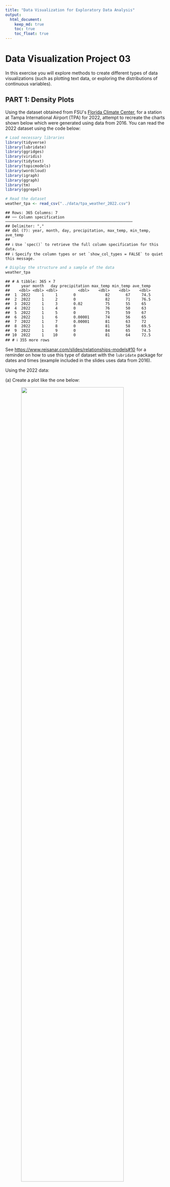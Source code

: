 ```yaml
---
title: "Data Visualization for Exploratory Data Analysis"
output: 
  html_document:
    keep_md: true
    toc: true
    toc_float: true
---
```


# Data Visualization Project 03

In this exercise you will explore methods to create different types of data visualizations (such as plotting text data, or exploring the distributions of continuous variables).

## PART 1: Density Plots

Using the dataset obtained from FSU's [Florida Climate Center](https://climatecenter.fsu.edu/climate-data-access-tools/downloadable-data), for a station at Tampa International Airport (TPA) for 2022, attempt to recreate the charts shown below which were generated using data from 2016. You can read the 2022 dataset using the code below:


```r
# Load necessary libraries
library(tidyverse)
library(lubridate)
library(ggridges)
library(viridis)
library(tidytext)
library(topicmodels)
library(wordcloud)
library(igraph)
library(ggraph)
library(tm)
library(ggrepel)
```


```r
# Read the dataset
weather_tpa <- read_csv("../data/tpa_weather_2022.csv")
```

```
## Rows: 365 Columns: 7
## ── Column specification ────────────────────────────────────────────────────────
## Delimiter: ","
## dbl (7): year, month, day, precipitation, max_temp, min_temp, ave_temp
## 
## ℹ Use `spec()` to retrieve the full column specification for this data.
## ℹ Specify the column types or set `show_col_types = FALSE` to quiet this message.
```

```r
# Display the structure and a sample of the data
weather_tpa
```

```
## # A tibble: 365 × 7
##     year month   day precipitation max_temp min_temp ave_temp
##    <dbl> <dbl> <dbl>         <dbl>    <dbl>    <dbl>    <dbl>
##  1  2022     1     1       0             82       67     74.5
##  2  2022     1     2       0             82       71     76.5
##  3  2022     1     3       0.02          75       55     65  
##  4  2022     1     4       0             76       50     63  
##  5  2022     1     5       0             75       59     67  
##  6  2022     1     6       0.00001       74       56     65  
##  7  2022     1     7       0.00001       81       63     72  
##  8  2022     1     8       0             81       58     69.5
##  9  2022     1     9       0             84       65     74.5
## 10  2022     1    10       0             81       64     72.5
## # ℹ 355 more rows
```

See <https://www.reisanar.com/slides/relationships-models#10> for a reminder on how to use this type of dataset with the `lubridate` package for dates and times (example included in the slides uses data from 2016).

Using the 2022 data:

(a) Create a plot like the one below:

<img src="https://github.com/reisanar/figs/raw/master/tpa_max_temps_facet.png" width="80%" style="display: block; margin: auto;" />


```r
# Combine year, month, and day into a single date column using lubridate
weather_tpa <- weather_tpa %>%
  mutate(date = make_date(year, month, day))

# Check the structure and summary again to confirm the conversion
str(weather_tpa)
```

```
## tibble [365 × 8] (S3: tbl_df/tbl/data.frame)
##  $ year         : num [1:365] 2022 2022 2022 2022 2022 ...
##  $ month        : num [1:365] 1 1 1 1 1 1 1 1 1 1 ...
##  $ day          : num [1:365] 1 2 3 4 5 6 7 8 9 10 ...
##  $ precipitation: num [1:365] 0e+00 0e+00 2e-02 0e+00 0e+00 1e-05 1e-05 0e+00 0e+00 0e+00 ...
##  $ max_temp     : num [1:365] 82 82 75 76 75 74 81 81 84 81 ...
##  $ min_temp     : num [1:365] 67 71 55 50 59 56 63 58 65 64 ...
##  $ ave_temp     : num [1:365] 74.5 76.5 65 63 67 65 72 69.5 74.5 72.5 ...
##  $ date         : Date[1:365], format: "2022-01-01" "2022-01-02" ...
```

```r
summary(weather_tpa)
```

```
##       year          month             day        precipitation   
##  Min.   :2022   Min.   : 1.000   Min.   : 1.00   Min.   :0.0000  
##  1st Qu.:2022   1st Qu.: 4.000   1st Qu.: 8.00   1st Qu.:0.0000  
##  Median :2022   Median : 7.000   Median :16.00   Median :0.0000  
##  Mean   :2022   Mean   : 6.526   Mean   :15.72   Mean   :0.1697  
##  3rd Qu.:2022   3rd Qu.:10.000   3rd Qu.:23.00   3rd Qu.:0.0300  
##  Max.   :2022   Max.   :12.000   Max.   :31.00   Max.   :2.8600  
##     max_temp        min_temp        ave_temp          date           
##  Min.   :45.00   Min.   :31.00   Min.   :38.00   Min.   :2022-01-01  
##  1st Qu.:80.00   1st Qu.:63.00   1st Qu.:71.00   1st Qu.:2022-04-02  
##  Median :87.00   Median :70.00   Median :78.00   Median :2022-07-02  
##  Mean   :84.54   Mean   :68.21   Mean   :76.37   Mean   :2022-07-02  
##  3rd Qu.:92.00   3rd Qu.:77.00   3rd Qu.:84.00   3rd Qu.:2022-10-01  
##  Max.   :98.00   Max.   :83.00   Max.   :89.50   Max.   :2022-12-31
```

```r
# Inspect the data
head(weather_tpa, 100)
```

```
## # A tibble: 100 × 8
##     year month   day precipitation max_temp min_temp ave_temp date      
##    <dbl> <dbl> <dbl>         <dbl>    <dbl>    <dbl>    <dbl> <date>    
##  1  2022     1     1       0             82       67     74.5 2022-01-01
##  2  2022     1     2       0             82       71     76.5 2022-01-02
##  3  2022     1     3       0.02          75       55     65   2022-01-03
##  4  2022     1     4       0             76       50     63   2022-01-04
##  5  2022     1     5       0             75       59     67   2022-01-05
##  6  2022     1     6       0.00001       74       56     65   2022-01-06
##  7  2022     1     7       0.00001       81       63     72   2022-01-07
##  8  2022     1     8       0             81       58     69.5 2022-01-08
##  9  2022     1     9       0             84       65     74.5 2022-01-09
## 10  2022     1    10       0             81       64     72.5 2022-01-10
## # ℹ 90 more rows
```

```r
# Random sample to inspect the data
sample_n(weather_tpa, 100)
```

```
## # A tibble: 100 × 8
##     year month   day precipitation max_temp min_temp ave_temp date      
##    <dbl> <dbl> <dbl>         <dbl>    <dbl>    <dbl>    <dbl> <date>    
##  1  2022     7     9          0          92       81     86.5 2022-07-09
##  2  2022     1     8          0          81       58     69.5 2022-01-08
##  3  2022     1    26          0.08       63       54     58.5 2022-01-26
##  4  2022     7    31          0          97       81     89   2022-07-31
##  5  2022     3    20          0          84       65     74.5 2022-03-20
##  6  2022     5    24          0.01       94       79     86.5 2022-05-24
##  7  2022     7    20          0          93       83     88   2022-07-20
##  8  2022     3    27          0          81       63     72   2022-03-27
##  9  2022     4    26          0          87       72     79.5 2022-04-26
## 10  2022     4    10          0          77       56     66.5 2022-04-10
## # ℹ 90 more rows
```

```r
# Create a named vector to map month numbers to abbreviated month names
month_names <- c('Jan', 'Feb', 'Mar', 'Apr', 'May', 'Jun',
                 'Jul', 'Aug', 'Sep', 'Oct', 'Nov', 'Dec')

# Convert Month column to a factor with abbreviated month names as labels
weather_tpa$month <- factor(weather_tpa$month, levels = 1:12, labels = month_names)
```


```r
# Create a count for each day of the temperature
weather_tpa %>% 
  ggplot(mapping = aes(x = max_temp, fill = factor(month))) +
  geom_histogram(color = "white", binwidth = 3) + 
  facet_wrap(~factor(month), ncol = 4) +
  labs(
    x = "Maximum temperatures",
    y = "Number of Days"
  ) +
  scale_fill_viridis_d(name = "Temp. [F]", option = "D")+
  theme(
    legend.position = "none",
    axis.title.y = element_text(size = 15),
    axis.title.x = element_text(size = 15)
  )
```

![](Zheng_project_03_files/figure-html/unnamed-chunk-5-1.png)<!-- -->



```r
# Create a histogram of maximum temperature distribution by month with a color-blind friendly palette
hist_plot <- weather_tpa %>%
  ggplot(aes(x = max_temp, fill = ..count..)) + # Fill based on the count
  geom_histogram(binwidth = 3, color = "black", na.rm = TRUE) +
  scale_fill_viridis_c(option = "D", name = "Count") + # Ensuring continuous scale for count
  facet_wrap(~ month, scales = "fixed", ncol = 4) +
  theme_minimal(base_size = 15) +
  theme(
    strip.background = element_rect(fill = "lightgray", color = NA),
    strip.text = element_text(size = 14, face = "bold"),
    plot.title.position = "plot",
    plot.title = element_text(hjust = 0, size = 16, face = "bold"),
    plot.subtitle = element_text(hjust = 0, size = 12),
    plot.caption = element_text(hjust = 1, size = 10, face = "italic"),
    axis.title.x = element_text(size = 14, face = "bold"),
    axis.title.y = element_text(size = 14, face = "bold", angle = 0, vjust = 0.5),
    axis.text.x = element_text(size = 10),
    axis.text.y = element_text(size = 10),
    legend.position = "right",
    panel.background = element_rect(fill = "ivory", color = NA),
    plot.background = element_rect(fill = "ivory", color = NA),
    panel.grid.major.x = element_line(color = "black", linewidth = 0.5),
    panel.grid.minor.x = element_blank()
  ) +
  labs(
    title = "Max Temperatures Histogram by Month",
    x = "Max Temperature (Fahrenheit)",
    y = "Number of Days"
  ) +
  scale_x_continuous(limits = c(50, 100)) +
  scale_y_continuous(limits = c(0, 25))

# Print histogram plot
print(hist_plot)
```

```
## Warning: The dot-dot notation (`..count..`) was deprecated in ggplot2 3.4.0.
## ℹ Please use `after_stat(count)` instead.
## This warning is displayed once every 8 hours.
## Call `lifecycle::last_lifecycle_warnings()` to see where this warning was
## generated.
```

![](Zheng_project_03_files/figure-html/unnamed-chunk-6-1.png)<!-- -->

Hint: the option `binwidth = 3` was used with the `geom_histogram()` function.

### Analysis of Maximum Temperature Distribution by Month

The histogram faceted by month shows the distribution of maximum temperatures throughout the year. Each facet represents a month and the number of days within specific temperature ranges, revealing clear seasonal variations:

-   **Winter months (January, February, December)**: Lower temperatures, typically between 50 and 70°F, with narrow distributions.

-   **Spring months (March, April, May)**: Gradual temperature increase, ranging from 60 to 80°F, showing more variability.

-   **Summer months (June, July, August)**: Higher temperatures, predominantly between 80 and 100°F, with July having the most consistent high temperatures.

-   **Fall months (September, October, November)**: Declining temperatures, ranging from 70 to 90°F, with wider distributions in September and October.

The viridis color palette enhances visual distinction, making it easy to identify the frequency of temperature values. The plot effectively communicates seasonal trends and variability, meeting the assumptions of faceted histograms for clear month-to-month comparisons. This visualization provides valuable insights into how maximum temperatures vary throughout the year, highlighting seasonal climate patterns.

------------------------------------------------------------------------

(b) Create a plot like the one below:

<img src="https://github.com/reisanar/figs/raw/master/tpa_max_temps_density.png" width="80%" style="display: block; margin: auto;" />


```r
# Calculate statistics
mean_temp <- mean(weather_tpa$max_temp, na.rm = TRUE)
median_temp <- median(weather_tpa$max_temp, na.rm = TRUE)
iqr_temp <- IQR(weather_tpa$max_temp, na.rm = TRUE)
lower_iqr <- quantile(weather_tpa$max_temp, 0.25, na.rm = TRUE)
upper_iqr <- quantile(weather_tpa$max_temp, 0.75, na.rm = TRUE)
```


```r
ggplot(data = weather_tpa, mapping = aes(max_temp)) + 
  geom_density(kernel = "epanechnikov", bw = 0.5, fill = "gray50") 
```

![](Zheng_project_03_files/figure-html/unnamed-chunk-9-1.png)<!-- -->



```r
# Enhanced density plot for max_temp with color-blind friendly palette and statistics
density_plot <- weather_tpa %>%
  ggplot(aes(x = max_temp)) +
  geom_density(kernel = "gaussian", bw = 0.5, fill = viridis(1), alpha = 0.7) +
  geom_vline(aes(xintercept = mean_temp, color = "Mean"), linetype = "dashed", size = 1.5) +
  geom_vline(aes(xintercept = median_temp, color = "Median"), linetype = "dotted", size = 1.5) +
  geom_vline(aes(xintercept = lower_iqr, color = "IQR"), linetype = "solid", size = 1.5) +
  geom_vline(aes(xintercept = upper_iqr, color = "IQR"), linetype = "solid", size = 1.5) +
  scale_color_manual(values = c("Mean" = viridis::viridis(4)[1], "Median" = viridis::viridis(4)[2], "IQR" = viridis::viridis(4)[3])) + # Use viridis colors
  theme_minimal(base_size = 15) +
  theme(
    plot.title.position = "plot",
    plot.title = element_text(hjust = 0, size = 16, face = "bold"),
    plot.subtitle = element_text(hjust = 0, size = 12),
    plot.caption = element_text(hjust = 1, size = 10, face = "italic"),
    axis.title.x = element_text(size = 14, face = "bold"),
    axis.title.y = element_text(size = 14, face = "bold", angle = 0, vjust = 0.5),
    axis.text.x = element_text(size = 10),
    axis.text.y = element_text(size = 10),
    legend.position = "right",
    panel.background = element_rect(fill = "ivory", color = NA),
    plot.background = element_rect(fill = "ivory", color = NA),
    panel.grid.major.x = element_line(color = "black", linewidth = 0.5),
    panel.grid.minor.x = element_blank()
  ) +
  labs(
    title = "Density Plot of Max Temperatures",
    x = "Max Temperature (°F)",
    y = "Density",
    color = "Statistics"
  )
```

```
## Warning: Using `size` aesthetic for lines was deprecated in ggplot2 3.4.0.
## ℹ Please use `linewidth` instead.
## This warning is displayed once every 8 hours.
## Call `lifecycle::last_lifecycle_warnings()` to see where this warning was
## generated.
```

```r
# Print density plot
density_plot
```

![](Zheng_project_03_files/figure-html/unnamed-chunk-10-1.png)<!-- -->

Hint: check the `kernel` parameter of the `geom_density()` function, and use `bw = 0.5`.

### Analysis of Density Plot of Maximum Temperatures

The density plot of maximum temperatures provides insights into the distribution of daily high temperatures throughout the year. The plot shows a bimodal distribution with peaks around 70°F and 90°F, indicating common temperature ranges during spring/fall and summer, respectively. Key statistical markers, including the interquartile range (IQR), mean, and median, provide context: the IQR (green lines) spans from approximately 77°F to 90°F, the mean (purple dashed line) is around 84°F, and the median (blue dotted line) is approximately 83°F. These markers suggest a relatively symmetrical distribution. The plot effectively shows that extreme temperatures below 60°F and above 95°F are less frequent. The plot's clear depiction of seasonal trends and statistical summaries offers valuable insights into the expected temperature ranges and their frequency.

------------------------------------------------------------------------

(c) Create a plot like the one below:

<img src="https://github.com/reisanar/figs/raw/master/tpa_max_temps_density_facet.png" width="80%" style="display: block; margin: auto;" />


```r
# Create the density plot with faceting
density_facet_plot <- weather_tpa %>%
  filter(is.finite(max_temp)) %>%
  ggplot(aes(x = max_temp, fill = month)) + # Use month for fill
  geom_density(alpha = 0.7, color = "black") +
  facet_wrap(~ month, scales = "free_y", ncol = 4) +
  scale_fill_viridis_d(name = "Month") + # Use discrete scale for month
  theme_minimal(base_size = 10) +
  theme(
    strip.background = element_rect(fill = "lightgray", color = NA),
    strip.text = element_text(size = 14, face = "bold"),
    plot.title.position = "plot",
    plot.title = element_text(hjust = 0, size = 16, face = "bold"),
    plot.subtitle = element_text(hjust = 0.5, size = 12),
    plot.caption = element_text(hjust = 1, size = 10, face = "italic"),
    axis.title.x = element_text(size = 14, face = "bold"),
    axis.title.y = element_text(size = 14, face = "bold", angle = 0, vjust = 0.5),
    axis.text.x = element_text(size = 10),
    axis.text.y = element_text(size = 10),
    legend.key.size = unit(0.5, "lines"), # Adjust the size of the legend keys
    legend.text = element_text(size = 8), # Adjust the size of the legend text
    legend.spacing.x = unit(0.2, 'cm'), # Adjust spacing between legend items
    panel.background = element_rect(fill = "ivory", color = NA),
    plot.background = element_rect(fill = "ivory", color = NA),
    panel.grid.major.x = element_line(color = "black", linewidth = 0.5),
    panel.grid.minor.x = element_blank()
  ) +
  labs(
    title = "Density Plots for Each Month in 2022",
    x = "Maximum Temperatures (°F)",
    y = "Density"
  ) +
  scale_y_continuous(limits = c(0, .4))

# Print the plot
density_facet_plot
```

![](Zheng_project_03_files/figure-html/unnamed-chunk-12-1.png)<!-- -->

Hint: default options for `geom_density()` were used.

### Analysis of Density Plots for Each Month in 2022

The density plots for each month in 2022 illustrate the distribution of maximum temperatures throughout the year. Each facet represents a month and shows the density of daily maximum temperatures. The visualization reveals distinct seasonal patterns:

-   **Winter months (January, February, December)** exhibit lower temperatures, with densities peaking between 50°F and 70°F.

-   **Spring months (March, April, May)** show increasing temperatures, with densities moving towards higher ranges between 60°F and 80°F.

-   **Summer months (June, July, August)** are characterized by higher temperatures, predominantly between 80°F and 100°F, with July showing a sharp peak around 90°F.

-   **Fall months (September, October, November)** display a decline in temperatures, with distributions shifting back towards 70°F to 90°F.

The color-coded months enhance visual distinction, making it easy to identify and compare temperature patterns across different times of the year. This visualization effectively communicates the seasonal variability in maximum temperatures, highlighting the expected temperature ranges and their frequency for each month. It tells a comprehensive story of how temperatures fluctuate throughout the year, providing insights into typical climatic conditions for each month.

4o

------------------------------------------------------------------------

(d) Generate a plot like the chart below:

<img src="https://github.com/reisanar/figs/raw/master/tpa_max_temps_ridges_plasma.png" width="80%" style="display: block; margin: auto;" />


```r
# Create the density ridges plot
ridges_plot <- weather_tpa %>%
  ggplot(aes(x = max_temp, y = month, fill = ..x..)) +
  geom_density_ridges_gradient(scale = 3, rel_min_height = 0.01, quantile_lines = TRUE, quantiles = 2) +
  scale_fill_viridis_c(option = "plasma", name = "Temp (°F)") +
  theme_minimal(base_size = 15) +
  theme(
    strip.background = element_rect(fill = "lightgray", color = NA),
    strip.text = element_text(size = 14, face = "bold"),
    plot.title.position = "plot",
    plot.title = element_text(hjust = 0, size = 16, face = "bold"),
    plot.subtitle = element_text(hjust = 0.5, size = 12),
    plot.caption = element_text(hjust = 1, size = 10, face = "italic"),
    axis.title.x = element_text(size = 14, face = "bold"),
    axis.title.y = element_text(size = 14, face = "bold", angle = 0, vjust = 0.5),
    axis.text.x = element_text(size = 10),
    axis.text.y = element_text(size = 10),
    legend.key.size = unit(0.5, "lines"), # Adjust the size of the legend keys
    legend.text = element_text(size = 8), # Adjust the size of the legend text
    legend.spacing.x = unit(0.2, 'cm'), # Adjust spacing between legend items
    panel.background = element_rect(fill = "ivory", color = NA),
    plot.background = element_rect(fill = "ivory", color = NA),
    panel.grid.major.x = element_line(color = "black", linewidth = 0.5),
    panel.grid.minor.x = element_blank()
  ) +
  labs(
    title = "Maximum Temperatures for Each Month in 2022",
    x = "Maximum Temperature (°F)",
    y = "Month"
  ) 

# Print the plot
ridges_plot
```

```
## Picking joint bandwidth of 1.93
```

![](Zheng_project_03_files/figure-html/unnamed-chunk-14-1.png)<!-- -->

Hint: use the`{ggridges}` package, and the `geom_density_ridges()` function paying close attention to the `quantile_lines` and `quantiles` parameters. The plot above uses the `plasma` option (color scale) for the *viridis* palette.

### Analysis of Maximum Temperatures for Each Month in 2022

The ridgeline plot of maximum temperatures for each month in 2022 visually depicts the distribution of daily high temperatures across the year. Each ridgeline corresponds to a month, with the x-axis representing temperature in degrees Fahrenheit and the y-axis displaying density. The color gradient from purple to yellow indicates temperature ranges from cooler to warmer.

Key observations include:

-   **Winter months (January, February, December)**: These months show lower maximum temperatures, predominantly between 50°F and 70°F.

-   **Spring months (March, April, May)**: Temperatures gradually increase, with more days experiencing highs between 60°F and 80°F.

-   **Summer months (June, July, August)**: Characterized by higher temperatures, mostly between 80°F and 100°F, with July displaying the highest concentration around 90°F.

-   **Fall months (September, October, November)**: Temperatures start to decline, ranging from 70°F to 90°F.

The plot effectively communicates the seasonal trends and variability in maximum temperatures, illustrating how the distribution shifts over the course of the year. The use of a color gradient enhances the visual representation, making it easy to identify and compare temperature patterns across months. This visualization tells a clear story of how temperatures fluctuate seasonally, providing insights into the typical climate conditions experienced each month in 2022.

------------------------------------------------------------------------

(e) Create a plot of your choice that uses the attribute for precipitation *(values of -99.9 for temperature or -99.99 for precipitation represent missing data)*.


```r
# Filter out missing precipitation data
weather_tpa <- weather_tpa %>%
  filter(precipitation != -99.99)

# Extract day from the date
weather_tpa$day <- day(weather_tpa$date)
```


```r
# Create the plot with points for precipitation
precipitation_point_plot <- weather_tpa %>%
  ggplot(aes(x = day, y = month, size = precipitation, color = precipitation)) +
  geom_point(alpha = 0.7) +
  scale_color_viridis_c(option = "plasma", name = "Precipitation (inches)") +
  scale_size_continuous(range = c(1, 10), name = "Precipitation (inches)") +
  theme_minimal(base_size = 15) +
  theme(
    axis.title.x = element_text(size = 14, face = "bold"),
    axis.title.y = element_text(size = 14, face = "bold"),
    axis.text.x = element_text(size = 10),
    axis.text.y = element_text(size = 10),
    legend.position = "right",
    plot.title.position = "plot",
    plot.title = element_text(hjust = 0, size = 16, face = "bold"),
    plot.background = element_rect(fill = "ivory", color = NA),
    panel.grid.major = element_blank(),
    panel.grid.minor = element_blank(),
    panel.background = element_rect(fill = "ivory", color = NA)
  ) +
  labs(
    title = "Daily Precipitation in 2022",
    x = "",
    y = ""
  )

# Print the plot
print(precipitation_point_plot)
```

![](Zheng_project_03_files/figure-html/unnamed-chunk-16-1.png)<!-- -->

### Analysis of Daily Precipitation in 2022

The dot plot visualizes daily precipitation throughout 2022, with each row representing a month and each dot corresponding to a day. The size and color of the dots indicate the amount of precipitation, measured in inches.

Key observations include:

-   **Winter and early spring months (January, February, March)**: Show relatively low precipitation, with most days having minimal or no rainfall.

-   **Late spring and summer months (April to August)**: Indicate higher precipitation levels, with larger and more frequent dots, particularly in June and July.

-   **Fall months (September to November)**: Exhibit moderate precipitation, with noticeable rainfall in September and October.

-   **December**: Shows scattered precipitation, similar to the early months.

The use of a viridis color scale enhances visual interpretation by highlighting the precipitation intensity. This plot effectively communicates seasonal rainfall patterns, showing an increase in precipitation during the late spring and summer, followed by a decline in the fall and winter. It tells a clear story of how precipitation varies throughout the year, providing insights into typical rainfall trends and potential periods of heavy rain. The plot meets the assumptions of a dot plot, clearly illustrating daily variations and overall trends in precipitation.

------------------------------------------------------------------------

## PART 2

> **I choose Option (A).**

### Option (A): Visualizing Text Data

Review the set of slides (and additional resources linked in it) for visualizing text data: <https://www.reisanar.com/slides/text-viz#1>

Choose any dataset with text data, and create at least one visualization with it. For example, you can create a frequency count of most used bigrams, a sentiment analysis of the text data, a network visualization of terms commonly used together, and/or a visualization of a topic modeling approach to the problem of identifying words/documents associated to different topics in the text data you decide to use.

Make sure to include a copy of the dataset in the `data/` folder, and reference your sources if different from the ones listed below:

-   [Billboard Top 100 Lyrics](https://github.com/reisanar/datasets/blob/master/BB_top100_2015.csv)

-   [RateMyProfessors comments](https://github.com/reisanar/datasets/blob/master/rmp_wit_comments.csv)

-   [FL Poly News Articles](https://github.com/reisanar/datasets/blob/master/flpoly_news_SP23.csv)

(to get the "raw" data from any of the links listed above, simply click on the `raw` button of the GitHub page and copy the URL to be able to read it in your computer using the `read_csv()` function)


```r
# # Download the dataset
# url <- "https://raw.githubusercontent.com/reisanar/datasets/master/rmp_wit_comments.csv"
# download.file(url, destfile = "../data/rmp_wit_comments.csv")
```

# Introduction

The purpose of this analysis is to explore and visualize text data from RateMyProfessors comments. We will perform text preprocessing, bigram analysis, network visualization, and create a word cloud to highlight the most frequent terms. The dataset used in this analysis is a CSV file containing comments and course information.

## Setup

Load the necessary libraries and set global chunk options. This ensures all the required packages are available and sets some options for chunk behavior, such as whether to show messages and warnings.



### Data Loading

Read the dataset from the CSV file and inspect its structure. This helps to understand the format and content of the data before proceeding with analysis.


```r
# Read the dataset from the data folder
comments <- read_csv("../data/rmp_wit_comments.csv")
```

```
## Rows: 18 Columns: 2
## ── Column specification ────────────────────────────────────────────────────────
## Delimiter: ","
## chr (2): course, comments
## 
## ℹ Use `spec()` to retrieve the full column specification for this data.
## ℹ Specify the column types or set `show_col_types = FALSE` to quiet this message.
```

```r
# Inspect the dataset
glimpse(comments)
```

```
## Rows: 18
## Columns: 2
## $ course   <chr> "MATH1900", "MATH250", "MATH2860", "MATH2860", "MATH2025", "M…
## $ comments <chr> "He is very enthusiastic to help students. His course content…
```

Explanation: The read_csv function from readr is used to load the data, and glimpse from tibble provides a concise overview of the data structure.

### Data Preprocessing

Clean and preprocess the data by tokenizing the comments into words, removing stop words, and filtering out unwanted terms. This prepares the data for further analysis.


```r
# Unnest tokens (words)
tidy_comments <- comments %>%
  unnest_tokens(word, comments) %>%
  anti_join(stop_words) %>%
  filter(!str_detect(word, "\\d+")) %>%  # Remove numbers
  filter(!word %in% c("professor", "class", "course", "teacher", "students", "lecture", "content", "organized"))  # Remove common non-informative words
```

```
## Joining with `by = join_by(word)`
```

```r
# Inspect the tidy text data
glimpse(tidy_comments)
```

```
## Rows: 240
## Columns: 2
## $ course <chr> "MATH1900", "MATH1900", "MATH1900", "MATH1900", "MATH1900", "MA…
## $ word   <chr> "enthusiastic", "concise", "enjoyed", "time", "grade", "materia…
```

*Explanation*: `unnest_tokens` from `tidytext` splits the comments into individual words. `anti_join(stop_words)` removes common English stop words, and additional filtering removes numeric strings and domain-specific stop words.

------------------------------------------------------------------------

## Word Cloud

Create an enhanced word cloud to visualize the most frequent terms in the comments.

### Explanation:

1.  **Set Seed for Reproducibility**:
    -   The `set.seed` function is used to ensure the word cloud can be reproduced exactly.
2.  **Prepare Word Frequency Data**:
    -   The word frequency data is prepared by counting the occurrences of each word in the tidy comments dataset.
    -   The words are sorted by their frequency in descending order.
3.  **Create Word Cloud**:
    -   The `wordcloud` function is used to create the word cloud.
    -   Several parameters are adjusted for enhanced aesthetics:
        -   `bg = "ivory"` sets the background color to ivory to match the visual style of other plots.
        -   `max.words = 150` increases the maximum number of words displayed in the word cloud.
        -   `random.order = FALSE` arranges words by their frequency, with the most frequent words in the center.
        -   `rot.per = 0.35` rotates 35% of the words for visual variety.
        -   `scale = c(3, 0.5)` sets the scaling range for word sizes, with the largest words being three times the size of the smallest.
        -   `colors = viridis::viridis(8)` uses the Viridis color palette for better visual appeal and contrast.


```r
# Create an enhanced word cloud with a customized theme
set.seed(1234) # For reproducibility

# Prepare the word frequency data
word_freq <- tidy_comments %>%
  count(word, sort = TRUE)

# Create the word cloud with customized aesthetics
par(bg = "ivory") # Set background color to ivory
wordcloud(
  words = word_freq$word,
  freq = word_freq$n,
  max.words = 150,                  # Increase max words
  random.order = FALSE,             # Ordered by frequency
  rot.per = 0.35,                   # Rotate 35% of the words
  scale = c(3, 0.5),                # Scale the size difference
  colors = viridis::viridis(8)      # Use the viridis color palette
)
```

![](Zheng_project_03_files/figure-html/unnamed-chunk-20-1.png)<!-- -->

*Explanation*: A word cloud is created using the `wordcloud` package. The `viridis` color palette is used for better visual appeal, and words are scaled and rotated for better readability.

### Analysis of Word Cloud from RateMyProfessors Comments

The word cloud visualization highlights the most frequently used terms in RateMyProfessors comments. Larger and bolder words appear more frequently in the dataset. Key terms such as "lectures," "understand," "material," "helpful," "easy," and "calc" stand out prominently, indicating that these are common themes in student feedback.

-   **Lectures** and **material** are frequently mentioned, suggesting that students often comment on the quality and content of the lectures.

-   Words like **understand**, **easy**, and **helpful** imply that many comments focus on the ease of understanding the material and the helpfulness of the instructor.

-   Terms like **calc** and **math** indicate that the subject matter is a significant topic of discussion.

-   The presence of words like **difficult** and **hard** suggests that some students find the material challenging.

This visualization provides a quick overview of the primary themes in the comments, showing a balance of positive feedback about understanding and helpfulness alongside mentions of difficulty and specific subjects like calculus. The word cloud effectively conveys the key points of student feedback, offering insights into common experiences and perceptions in the classroom.

------------------------------------------------------------------------

## Bigram Analysis

Perform bigram analysis to identify commonly used term pairs. This involves tokenizing the comments into bigrams, filtering out stop words, and creating a graph object for visualization.

### Explanation:

1.  **Unnest Bigrams**:
    -   The comments are tokenized into bigrams using the `unnest_tokens` function.
    -   The bigrams are separated into two individual words for filtering.
    -   Stop words and irrelevant words specific to the domain (like "professor", "class", etc.) are removed.
    -   The two words are then reunited into a single bigram for further processing.
2.  **Count Bigrams**:
    -   The occurrences of each bigram are counted and sorted in descending order to identify the most common bigrams.
    -   The `glimpse` function is used to inspect the resulting bigram counts.


```r
# Unnest bigrams
bigrams <- comments %>%
  unnest_tokens(bigram, comments, token = "ngrams", n = 2) %>%
  separate(bigram, into = c("word1", "word2"), sep = " ") %>%
  filter(!word1 %in% stop_words$word,
         !word2 %in% stop_words$word) %>%
  filter(!word1 %in% c("professor", "class", "course", "teacher", "students", "lecture", "content", "organized"),
         !word2 %in% c("professor", "class", "course", "teacher", "students", "lecture", "content", "organized")) %>%
  unite(bigram, word1, word2, sep = " ")

# Count bigrams
bigram_counts <- bigrams %>%
  count(bigram, sort = TRUE)

# Inspect bigram counts
glimpse(bigram_counts)
```

```
## Rows: 50
## Columns: 2
## $ bigram <chr> "pre calc", "linear algebra", "pay attention", "brain easy", "c…
## $ n      <int> 3, 2, 2, 1, 1, 1, 1, 1, 1, 1, 1, 1, 1, 1, 1, 1, 1, 1, 1, 1, 1, …
```

*Explanation*: This chunk tokenizes the comments into bigrams, filters out stop words, counts the occurrences of each bigram, and prepares the data for network analysis.

## Network Visualization

Calculate the degree centrality of the nodes and create a network plot to visualize the connections between commonly used bigrams.

### Explanation:

1.  **Separate Bigrams for Graph**:

    -   The bigrams are separated back into two words to create the edges of the graph.

2.  **Create Graph Object**:

    -   A graph object is created from the bigram data using the `graph_from_data_frame` function.

3.  **Calculate Degree Centrality**:

    -   The degree centrality of each node (word) in the graph is calculated. Degree centrality measures the number of connections (edges) each node has.

4.  **Create Network Plot**:

    -   A network plot is created using the `ggraph` package.

    -   Edges are visualized with varying widths and transparency based on the frequency of the bigrams.

    -   Nodes are sized and colored based on their degree centrality.

    -   Text labels for the nodes are added using `geom_text_repel` to avoid overlap.

    -   The plot is styled with a minimal theme and an ivory background for visual appeal.


```r
# Separate bigram back into two words for graph
bigram_counts_separated <- bigram_counts %>%
  separate(bigram, into = c("word1", "word2"), sep = " ")

# Create the graph object
bigram_graph <- bigram_counts_separated %>%
  filter(n > 0) %>%
  graph_from_data_frame()

# Calculate degree centrality
V(bigram_graph)$degree <- degree(bigram_graph)

# Print degree values to confirm
print(V(bigram_graph)$degree)
```

```
##  [1] 2 2 1 1 3 1 1 1 1 1 1 4 1 2 1 1 1 2 2 2 1 1 1 1 1 1 1 1 1 1 1 3 1 2 1 1 1 1
## [39] 1 2 1 1 1 1 1 1 1 1 1 1 1 1 1 1 1 1 1 1 2 1 1 1 2 1 1 2 1 1 1 1 1 1 1 1 2 1
## [77] 1 1 1 1 1
```

*Explanation*: The degree centrality is calculated for each node in the graph. The `ggraph` package is used to visualize the network, with node sizes and colors representing their degree centrality.

Create the network plot to visualize the connections between commonly used bigrams, highlighting the nodes by their degree centrality.


```r
# Create the network plot
set.seed(123)
layout <- create_layout(bigram_graph, layout = "fr")

network_plot <- ggraph(layout) +
  geom_edge_link(aes(width = n, edge_alpha = n), color = "darkred", show.legend = FALSE) +
  geom_node_point(aes(size = degree, fill = degree), shape = 21, color = "black") +
  scale_fill_viridis_c(option = "D", direction = -1) +
  geom_text_repel(aes(x = x, y = y, label = name), size = 3.5, box.padding = unit(0.35, "lines"), point.padding = unit(0.3, "lines"), seed = 123) +
  scale_edge_width(range = c(0.2, 1.5)) +
  scale_edge_alpha(range = c(0.5, 1)) +
  theme_void() +
  theme(
    plot.background = element_rect(fill = "ivory", color = NA),
    panel.grid.major = element_line(color = "gray90", linewidth = 0.5)
  ) +
  labs(title = "Network Visualization of Commonly Used Terms",
       subtitle = "Edges represent bigrams with connections based on count",
       fill = "Degree")

network_plot
```

![](Zheng_project_03_files/figure-html/unnamed-chunk-23-1.png)<!-- -->

*Explanation*: The network plot is created to visualize the connections between commonly used bigrams. The nodes represent words, and the edges represent the frequency of the bigrams. The plot is customized with a minimal theme and an ivory background.

### Analysis of Network Visualization of Commonly Used Terms

The network visualization of commonly used bigrams from RateMyProfessors comments reveals significant connections between terms and provides insights into frequent themes and associations in student feedback. Nodes represent individual words, and edges connect words that appear together as bigrams, with the size of the nodes indicating the degree (number of connections) and the color representing the degree intensity.

Key observations include:

-   **High-degree nodes** such as "easy," "short," "online," "lectures," and "calc" indicate central themes that are frequently discussed in various contexts.

-   Words like **easy**, **understand**, and **material** are prominently connected, suggesting that students often discuss the ease of understanding the material.

-   Connections between terms like **lectures**, **communication**, and **helpful** indicate that students value effective communication and helpfulness in lectures.

-   The presence of **hard** and **difficult** alongside positive terms reflects the diverse experiences and challenges students face in these courses.

This visualization tells a comprehensive story of student feedback, highlighting both positive and challenging aspects of their learning experiences. It demonstrates the interconnectedness of different themes and provides a clear picture of the key topics and sentiments expressed by students.

------------------------------------------------------------------------

## Sentiment Analysis

Perform sentiment analysis on the comments using the "bing" lexicon. Visualize the most significant positive and negative words contributing to the overall sentiment.

### Explanation:

1.  **Sentiment Analysis**:
    -   We use the `inner_join` function to merge the tidy comments data with the Bing sentiment lexicon, which classifies words into positive and negative sentiments.
    -   We then count the occurrences of each word-sentiment pair and ungroup the data for further processing.
2.  **Visualization**:
    -   The top 10 words contributing to each sentiment (positive and negative) are selected.
    -   The words are reordered based on their frequency counts for better visualization.
    -   A bar plot is created using `ggplot2` where the words are displayed on the y-axis and their contribution to sentiment on the x-axis.
    -   The plot is faceted by sentiment type (positive and negative) to provide a clear separation of the two sentiment categories.
    -   Custom themes are applied to enhance the visual appeal, including bold axis titles, minimal grid lines, and an ivory background to match the previous plots.

The following code performs sentiment analysis and visualizes the results:


```r
# Perform sentiment analysis
sentiments <- tidy_comments %>%
  inner_join(get_sentiments("bing")) %>%
  count(word, sentiment, sort = TRUE) %>%
  ungroup()
```

```
## Joining with `by = join_by(word)`
```

```r
# Visualize sentiment
sentiment_analysis_plot <- sentiments %>%
  group_by(sentiment) %>%
  top_n(10) %>%
  ungroup() %>%
  mutate(word = reorder(word, n)) %>%
  ggplot(aes(word, n, fill = sentiment)) +
  geom_col(show.legend = FALSE) +
  facet_wrap(~sentiment, scales = "free_y") +
  labs(title = "Sentiment Analysis of RateMyProfessors Comments",
       y = "Contribution to sentiment",
       x = NULL) +
  coord_flip() +
  theme_minimal()+
  theme(
    axis.title.x = element_text(size = 14, face = "bold"),
    axis.title.y = element_text(size = 14, face = "bold"),
    axis.text.x = element_text(size = 10),
    axis.text.y = element_text(size = 10),
    plot.title.position = "plot",
    plot.title = element_text(hjust = 0, size = 16, face = "bold"),
    plot.background = element_rect(fill = "ivory", color = NA),
    panel.grid.major = element_blank(),
    panel.grid.minor = element_blank(),
    panel.background = element_rect(fill = "ivory", color = NA)
  )
```

```
## Selecting by n
```

```r
sentiment_analysis_plot
```

![](Zheng_project_03_files/figure-html/unnamed-chunk-24-1.png)<!-- -->

### Analysis of Sentiment Analysis of RateMyProfessors Comments

The sentiment analysis visualization of RateMyProfessors comments provides a clear distinction between positive and negative sentiments expressed by students. The top contributing words to each sentiment category highlight the key themes:

-   **Positive Sentiments:** The most frequent positive words include **easy**, **helpful**, **responsive**, **awesome**, and **wonderful**, indicating that students often appreciate professors who are approachable, supportive, and make learning enjoyable and manageable. Words like **understandable** and **talented** suggest that students value clear and effective teaching.

-   **Negative Sentiments:** The dominant negative words are **difficult**, **hard**, **funny**, **trouble**, and **struggling**, reflecting challenges students face with certain courses or professors. Terms like **scary**, **missed**, and **crappy** further emphasize the difficulties and negative experiences encountered.

This plot effectively conveys the overall tone of student feedback, highlighting the aspects of teaching that are most appreciated as well as those that pose significant challenges. It tells a story of the dual nature of student experiences, with clear attributes linked to positive and negative sentiments. This analysis can guide educators in understanding and addressing both strengths and areas for improvement in their teaching methods.

------------------------------------------------------------------------

## Topic Modeling

This section involves creating a Document-Term Matrix, fitting an LDA model, and visualizing the top terms for each topic.

### Explanation:

1.  **Create a Document-Term Matrix**:
    -   A Document-Term Matrix (DTM) is created where each row represents a document (course) and each column represents a term (word).
    -   The `count` function is used to count the occurrences of each word in each course.
    -   The `cast_dtm` function from the `tidytext` package is used to convert the counts into a DTM format.


```r
# Create a document-term matrix
dtm <- tidy_comments %>%
  count(course, word) %>%
  cast_dtm(course, word, n)

# Inspect the document-term matrix
inspect(dtm)
```

```
## <<DocumentTermMatrix (documents: 7, terms: 167)>>
## Non-/sparse entries: 214/955
## Sparsity           : 82%
## Maximal term length: 14
## Weighting          : term frequency (tf)
## Sample             :
##           Terms
## Docs       calc difficult easy grade helpful lectures material math responsive
##   MATH1900    0         0    0     1       1        0        0    0          1
##   MATH2025    1         2    0     0       1        1        2    0          2
##   MATH250     3         0    1     0       1        0        0    1          0
##   MATH2860    0         2    2     1       0        3        0    0          0
##   MATH310     0         0    1     0       0        1        0    0          0
##   MATH430     0         0    1     1       0        1        2    4          0
##   MATH890     1         0    1     1       2        2        2    0          0
##           Terms
## Docs       understand
##   MATH1900          0
##   MATH2025          0
##   MATH250           1
##   MATH2860          1
##   MATH310           0
##   MATH430           3
##   MATH890           1
```

*Explanation*: The document-term matrix is inspected to ensure it has been created correctly and to understand its structure.

2.  **Fit LDA Model**:

    -   A Latent Dirichlet Allocation (LDA) model is fitted to the DTM with a specified number of topics (`k = 2` in this case).

    -   The `LDA` function from the `topicmodels` package is used to fit the model, and the topics are extracted using the `tidy` function.


```r
# Fit a Latent Dirichlet Allocation (LDA) model with 2 topics
lda_model <- LDA(dtm, k = 2, control = list(seed = 1234))

# Get the topics
topics <- tidy(lda_model, matrix = "beta")

# Inspect the topics
glimpse(topics)
```

```
## Rows: 334
## Columns: 3
## $ topic <int> 1, 2, 1, 2, 1, 2, 1, 2, 1, 2, 1, 2, 1, 2, 1, 2, 1, 2, 1, 2, 1, 2…
## $ term  <chr> "awesome", "awesome", "classroom", "classroom", "communication",…
## $ beta  <dbl> 7.246377e-03, 9.803922e-03, 5.148156e-96, 9.803922e-03, 1.134765…
```

*Explanation*: The topics are inspected to understand the distribution of terms across the topics.

3.  **Get Top Terms for Each Topic**:

    -   The top terms for each topic are identified based on their beta values.
    -   The `top_n` function is used to select the top 10 terms for each topic.
    -   The terms are reordered within each topic for better visualization.

4.  **Visualize the Top Terms**:

    -   A bar plot is created using `ggplot2` to visualize the top terms for each topic.
    -   The plot is faceted by topic to clearly separate the terms associated with each topic.
    -   Custom themes are applied to enhance the visual appeal, including bold axis titles, minimal grid lines, and an ivory background.


```r
# Get the top terms for each topic
top_terms <- topics %>%
  group_by(topic) %>%
  top_n(10, beta) %>%
  ungroup() %>%
  arrange(topic, -beta)

# Visualize the top terms for each topic
topic_modeling_plot <- top_terms %>%
  mutate(term = reorder_within(term, beta, topic)) %>%
  ggplot(aes(term, beta, fill = factor(topic))) +
  geom_col(show.legend = FALSE) +
  facet_wrap(~ topic, scales = "free",
             labeller = labeller(topic = c("1" = "Course Understanding and Ease", 
                                           "2" = "Lecture Quality and Responsiveness"))) +
  coord_flip() +
  scale_x_reordered() +
  labs(title = "Top Terms in Each Topic",
       x = NULL, y = "Beta")+
  theme(
    axis.title.x = element_text(size = 14, face = "bold"),
    axis.title.y = element_text(size = 14, face = "bold"),
    axis.text.x = element_text(size = 10),
    axis.text.y = element_text(size = 10),
    plot.title.position = "plot",
    plot.title = element_text(hjust = 0, size = 16, face = "bold"),
    plot.background = element_rect(fill = "ivory", color = NA),
    panel.grid.major = element_blank(),
    panel.grid.minor = element_blank(),
    panel.background = element_rect(fill = "ivory", color = NA)
  )


topic_modeling_plot
```

![](Zheng_project_03_files/figure-html/unnamed-chunk-27-1.png)<!-- -->

*Explanation*: This chunk visualizes the top terms for each topic. The terms are reordered within each topic for better readability, and the plot is customized with a minimal theme and an ivory background.

### Analysis of Top Terms in Each Topic

This visualization represents the top terms for two identified topics from the RateMyProfessors comments, labeled as "Course Understanding and Ease" and "Lecture Quality and Responsiveness."

-   **Course Understanding and Ease:** The terms most associated with this topic include **understand**, **math**, **material**, **calc**, and **pre**, indicating that students frequently discuss their comprehension of the material and the overall ease of understanding the course content. Words like **helpful**, **easy**, and **test** suggest that comments also focus on the supportiveness of the professor and the relative difficulty of assessments.

-   **Lecture Quality and Responsiveness:** Key terms in this topic are **lectures**, **difficult**, **responsive**, **easy**, and **tests**, pointing to discussions around the quality and difficulty of lectures, as well as the responsiveness of the professor. Words like **pay**, **material**, and **makes** indicate that students are also concerned with how lectures are delivered and how engaging they are.

This plot effectively highlights the distinct themes students focus on when evaluating their professors, providing valuable insights into what aspects of the teaching and learning experience are most impactful. The separation into two clear topics allows educators to understand specific areas of strength and areas needing improvement, helping to enhance overall educational quality.

---


```r
# Define the directory path for saving plots
plot_path <- "../figures/"

# Check if the directory exists, if not, create it
if (!dir.exists(plot_path)) {
  dir.create(plot_path, recursive = TRUE)
}

# Save histogram plot
ggsave(filename = paste0(plot_path, "histogram_plot.png"), plot = hist_plot, width = 10, height = 8)

# Save density plot
ggsave(filename = paste0(plot_path, "density_plot.png"), plot = density_plot, width = 10, height = 8)

# Save density facet plot
ggsave(filename = paste0(plot_path, "density_facet_plot.png"), plot = density_facet_plot, width = 10, height = 8)

# Save ridges plot
ggsave(filename = paste0(plot_path, "ridges_plot.png"), plot = ridges_plot, width = 10, height = 8)

# Save precipitation plot
ggsave(filename = paste0(plot_path, "precipitation_plot.png"), plot = precipitation_point_plot, width = 10, height = 8)

# Save word cloud
png(file = paste0(plot_path, "word_cloud.png"), width = 800, height = 600)
par(mar = c(0,0,0,0))
wordcloud(words = word_freq$word, freq = word_freq$n, max.words = 150, random.order = FALSE, rot.per = 0.35, scale = c(3, 0.5), colors = viridis::viridis(8))
dev.off()

# Save network plot
ggsave(filename = paste0(plot_path, "network_plot.png"), plot = network_plot, width = 10, height = 8)

# Save sentiment analysis plot
ggsave(filename = paste0(plot_path, "sentiment_analysis_plot.png"), plot = sentiment_analysis_plot, width = 10, height = 8)

# Save topic modeling plot
ggsave(filename = paste0(plot_path, "topic_modeling_plot.png"), plot = topic_modeling_plot, width = 10, height = 8)
```

